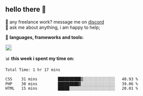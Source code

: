 ## hello there 👋

💼 any freelance work? message me on [discord](https://discord.com/users/577571414186393661/)\
💬 ask me about anything, i am happy to help;

🌸 **languages, frameworks and tools:**  

<img height="20" src="https://skillicons.dev/icons?i=js,ts,nodejs,html,css,react,next,express,nuxt,php,java,kotlin,python,npm,git,docker,gradle,maven,nginx,tailwind,jquery,mysql,redis,mongodb&perline=50">

📊 **this week i spent my time on:**
<!--START_SECTION:waka-->

```txt
Total Time: 1 hr 17 mins

CSS    31 mins         ██████████▒░░░░░░░░░░░░░░   40.93 %
PHP    30 mins         █████████▓░░░░░░░░░░░░░░░   39.06 %
HTML   15 mins         █████░░░░░░░░░░░░░░░░░░░░   20.01 %
```

<!--END_SECTION:waka-->
